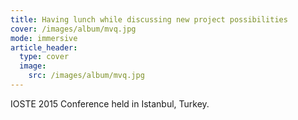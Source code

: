 ```yaml
---
title: Having lunch while discussing new project possibilities
cover: /images/album/mvq.jpg
mode: immersive
article_header:
  type: cover
  image:
    src: /images/album/mvq.jpg
---
```

IOSTE 2015 Conference held in Istanbul, Turkey. 